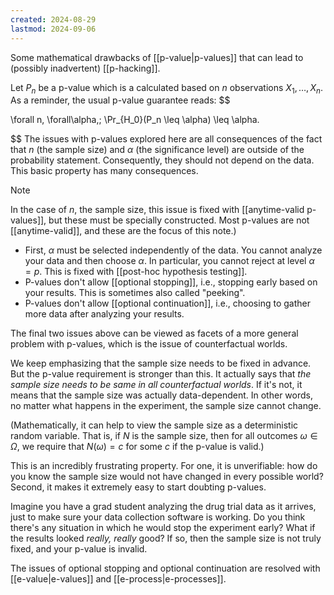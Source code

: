 ```yaml
---
created: 2024-08-29
lastmod: 2024-09-06
---
```


Some mathematical drawbacks of [[p-value|p-values]] that can lead to (possibly inadvertent) [[p-hacking]].  

Let $P_n$ be a p-value which is a calculated based on $n$ observations $X_1, \dots, X_n$. As a reminder, the usual p-value guarantee reads: 
$$

\forall n, \forall\alpha,\; \Pr_{H_0}(P_n \leq \alpha) \leq \alpha.

$$
The issues with p-values explored here are all consequences of the fact that $n$ (the sample size) and $\alpha$ (the significance level) are outside of the probability statement. Consequently, they should not depend on the data. This basic property has many consequences. 

> [!note] 
> In the case of $n$, the sample size, this issue is fixed with [[anytime-valid p-values]], but these must be specially constructed. Most p-values are not [[anytime-valid]], and these are the focus of this note.)

- First, $\alpha$ must be selected independently of the data. You cannot analyze your data and then choose $\alpha$. In particular, you cannot reject at level $\alpha=p$. This is fixed with [[post-hoc hypothesis testing]]. 
- P-values don't allow [[optional stopping]], i.e., stopping early based on your results. This is sometimes also called "peeking". 
- P-values don't allow [[optional continuation]], i.e., choosing to gather more data after analyzing your results. 

The final two issues above can be viewed as facets of a more general problem with p-values, which is the issue of counterfactual worlds. 

We keep emphasizing that the sample size needs to be fixed in advance. But the p-value requirement is stronger than this. It actually says that _the sample size needs to be same in all counterfactual worlds_. If it's not, it means that the sample size was actually data-dependent. In other words, no matter what happens in the experiment, the sample size cannot change. 

(Mathematically, it can help to view the sample size as a deterministic random variable. That is, if $N$ is the sample size, then for all outcomes $\omega\in\Omega$, we require that $N(\omega) = c$ for some $c$ if the p-value is valid.)

This is an incredibly frustrating property. For one, it is unverifiable: how do you know the sample size would not have changed in every possible world? Second, it makes it extremely easy to start doubting p-values. 

Imagine you have a grad student analyzing the drug trial data as it arrives, just to make sure your data collection software is working. Do you think there's any situation in which he would stop the experiment early? What if the results looked _really, really_ good? If so, then the sample size is not truly fixed, and your p-value is invalid. 

The issues of optional stopping and optional continuation are resolved with [[e-value|e-values]] and [[e-process|e-processes]]. 